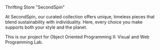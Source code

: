  Thrifting Store "SecondSpin" 
  
 At SecondSpin, our curated collection offers unique, timeless pieces that blend sustainability with individuality.
 Here, every choice you make supports both your style and the planet.

 
 This is our project for Object Oriented Programming II: Visual and Web Programming Lab. 
